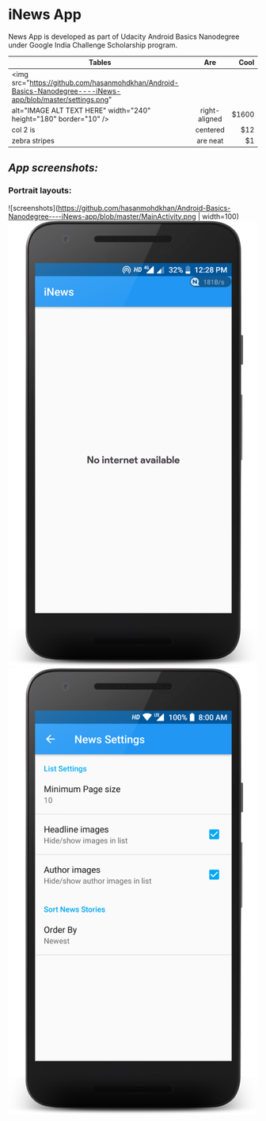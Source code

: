 # iNews App

News App is developed as part of Udacity Android Basics Nanodegree under Google India Challenge Scholarship program.

| Tables        | Are           | Cool  |
| ------------- |:-------------:| -----:|
| <img src="https://github.com/hasanmohdkhan/Android-Basics-Nanodegree----iNews-app/blob/master/settings.png" 
alt="IMAGE ALT TEXT HERE" width="240" height="180" border="10" />     | right-aligned | $1600 |
| col 2 is      | centered      |   $12 |
| zebra stripes | are neat      |    $1 |


## **_App screenshots:_**

### **Portrait layouts:**

![screenshots](https://github.com/hasanmohdkhan/Android-Basics-Nanodegree----iNews-app/blob/master/MainActivity.png | width=100)  ![screenshots2](https://github.com/hasanmohdkhan/Android-Basics-Nanodegree----iNews-app/blob/master/internet%20connection.png)
![screenshots](https://github.com/hasanmohdkhan/Android-Basics-Nanodegree----iNews-app/blob/master/settings.png) 